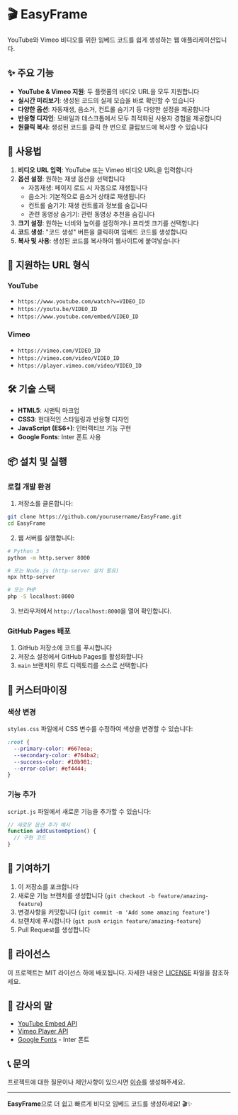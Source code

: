 # 🎬 EasyFrame

YouTube와 Vimeo 비디오를 위한 임베드 코드를 쉽게 생성하는 웹 애플리케이션입니다.

## ✨ 주요 기능

- **YouTube & Vimeo 지원**: 두 플랫폼의 비디오 URL을 모두 지원합니다
- **실시간 미리보기**: 생성된 코드의 실제 모습을 바로 확인할 수 있습니다
- **다양한 옵션**: 자동재생, 음소거, 컨트롤 숨기기 등 다양한 설정을 제공합니다
- **반응형 디자인**: 모바일과 데스크톱에서 모두 최적화된 사용자 경험을 제공합니다
- **원클릭 복사**: 생성된 코드를 클릭 한 번으로 클립보드에 복사할 수 있습니다

## 🚀 사용법

1. **비디오 URL 입력**: YouTube 또는 Vimeo 비디오 URL을 입력합니다
2. **옵션 설정**: 원하는 재생 옵션을 선택합니다
   - 자동재생: 페이지 로드 시 자동으로 재생됩니다
   - 음소거: 기본적으로 음소거 상태로 재생됩니다
   - 컨트롤 숨기기: 재생 컨트롤과 정보를 숨깁니다
   - 관련 동영상 숨기기: 관련 동영상 추천을 숨깁니다
3. **크기 설정**: 원하는 너비와 높이를 설정하거나 프리셋 크기를 선택합니다
4. **코드 생성**: "코드 생성" 버튼을 클릭하여 임베드 코드를 생성합니다
5. **복사 및 사용**: 생성된 코드를 복사하여 웹사이트에 붙여넣습니다

## 📱 지원하는 URL 형식

### YouTube
- `https://www.youtube.com/watch?v=VIDEO_ID`
- `https://youtu.be/VIDEO_ID`
- `https://www.youtube.com/embed/VIDEO_ID`

### Vimeo
- `https://vimeo.com/VIDEO_ID`
- `https://vimeo.com/video/VIDEO_ID`
- `https://player.vimeo.com/video/VIDEO_ID`

## 🛠️ 기술 스택

- **HTML5**: 시맨틱 마크업
- **CSS3**: 현대적인 스타일링과 반응형 디자인
- **JavaScript (ES6+)**: 인터랙티브 기능 구현
- **Google Fonts**: Inter 폰트 사용

## 📦 설치 및 실행

### 로컬 개발 환경

1. 저장소를 클론합니다:
```bash
git clone https://github.com/yourusername/EasyFrame.git
cd EasyFrame
```

2. 웹 서버를 실행합니다:
```bash
# Python 3
python -m http.server 8000

# 또는 Node.js (http-server 설치 필요)
npx http-server

# 또는 PHP
php -S localhost:8000
```

3. 브라우저에서 `http://localhost:8000`을 열어 확인합니다.

### GitHub Pages 배포

1. GitHub 저장소에 코드를 푸시합니다
2. 저장소 설정에서 GitHub Pages를 활성화합니다
3. `main` 브랜치의 루트 디렉토리를 소스로 선택합니다

## 🎨 커스터마이징

### 색상 변경
`styles.css` 파일에서 CSS 변수를 수정하여 색상을 변경할 수 있습니다:

```css
:root {
  --primary-color: #667eea;
  --secondary-color: #764ba2;
  --success-color: #10b981;
  --error-color: #ef4444;
}
```

### 기능 추가
`script.js` 파일에서 새로운 기능을 추가할 수 있습니다:

```javascript
// 새로운 옵션 추가 예시
function addCustomOption() {
  // 구현 코드
}
```

## 🤝 기여하기

1. 이 저장소를 포크합니다
2. 새로운 기능 브랜치를 생성합니다 (`git checkout -b feature/amazing-feature`)
3. 변경사항을 커밋합니다 (`git commit -m 'Add some amazing feature'`)
4. 브랜치에 푸시합니다 (`git push origin feature/amazing-feature`)
5. Pull Request를 생성합니다

## 📄 라이선스

이 프로젝트는 MIT 라이선스 하에 배포됩니다. 자세한 내용은 [LICENSE](LICENSE) 파일을 참조하세요.

## 🙏 감사의 말

- [YouTube Embed API](https://developers.google.com/youtube/iframe_api_reference)
- [Vimeo Player API](https://developer.vimeo.com/player/sdk)
- [Google Fonts](https://fonts.google.com/) - Inter 폰트

## 📞 문의

프로젝트에 대한 질문이나 제안사항이 있으시면 [이슈](https://github.com/yourusername/EasyFrame/issues)를 생성해주세요.

---

**EasyFrame**으로 더 쉽고 빠르게 비디오 임베드 코드를 생성하세요! 🎬✨